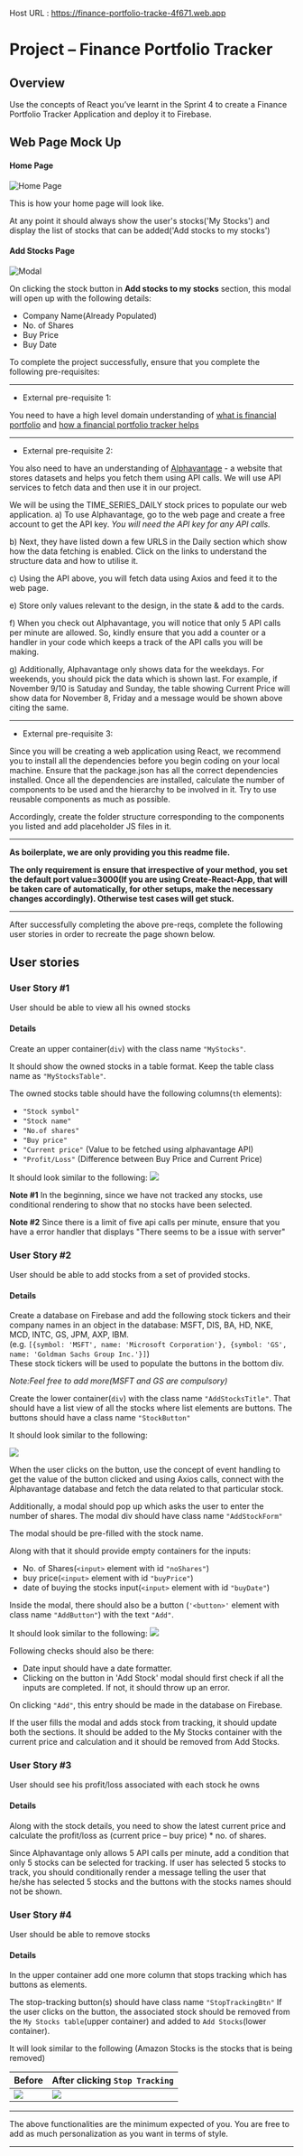 ﻿Host URL : https://finance-portfolio-tracke-4f671.web.app
# **Project – Finance Portfolio Tracker**

## Overview

Use the concepts of React you’ve learnt in the Sprint 4 to create a Finance Portfolio Tracker Application and deploy it to Firebase.


## Web Page Mock Up

#### Home Page

![Home Page](https://github.com/greyatom-school/the-minerva-project/raw/master/FEWD/sprint_4/5.%20Project/Screens/FP1.png)

This is how your home page will look like.

At any point it should always show the user's stocks('My Stocks')
and display the list of stocks that can be added('Add stocks to my stocks')

#### Add Stocks Page

![Modal](https://github.com/greyatom-school/the-minerva-project/raw/master/FEWD/sprint_4/5.%20Project/Screens/FP2.PNG)

On clicking the stock button in **Add stocks to my stocks** section, this modal will open up with the following details:

- Company Name(Already Populated)
- No. of Shares
- Buy Price
- Buy Date


To complete the project successfully, ensure that you complete the following pre-requisites:

***
- External pre-requisite 1:

You need to have a high level domain understanding of [what is financial portfolio](https://www.investopedia.com/terms/p/portfolio.asp) and [how a financial portfolio tracker helps](https://www.benzinga.com/money/best-portfolio-tracker/) 
***
- External pre-requisite 2:
  
You also need to have an understanding of [Alphavantage](https://www.alphavantage.co/documentation/#daily) - a website that stores datasets and helps you fetch them using API calls. We will use API services to fetch data and then use it in our project.

We will be using the TIME_SERIES_DAILY stock prices to populate our web application. 
a)	To use Alphavantage, go to the web page and create a free account to get the API key. *_You will need the API key for any API calls._*

b)	Next, they have listed down a few URLS in the Daily section which show how the data fetching is enabled. Click on the links to understand the structure data and how to utilise it.

c)	Using the API above, you will fetch data using Axios and feed it to the web page.

e)	Store only values relevant to the design, in the state & add to the cards.

f) When you check out Alphavantage, you will notice that only 5 API calls per minute are allowed. So, kindly ensure that you add a counter or a handler in your code which keeps a track of the API calls you will be making.

g) Additionally, Alphavantage only shows data for the weekdays. For weekends, you should pick the data which is shown last. For example, if November 9/10 is Satuday and Sunday, the table showing Current Price will show data for November 8, Friday and a message would be shown above citing the same.

***
- External pre-requisite 3:

Since you will be creating a web application using React, we recommend you to install all the dependencies before you begin coding on your local machine. Ensure that the package.json has all the correct dependencies installed. Once all the dependencies are installed, calculate the number of components to be used and the hierarchy to be involved in it. Try to use reusable components as much as possible. 

Accordingly, create the folder structure corresponding to the components you listed and add placeholder JS files in it.
 ***
**As boilerplate, we are only providing you this readme file.**

**The only requirement is ensure that irrespective of your method, you  set the default port value=3000(If you are using Create-React-App, that will be taken care of automatically, for other setups, make the necessary changes accordingly). Otherwise test cases will get stuck.**

***


After successfully completing the above pre-reqs, complete the following user stories in order to recreate the page shown below.




## User stories


### User Story #1
User should be able to view all his owned stocks

#### Details
Create an upper container(`div`) with the class name `"MyStocks"`. 

It should show the owned stocks in a table format. Keep the table class name as `"MyStocksTable"`.

The owned stocks table should have the following columns(`th` elements):
- `"Stock symbol"`
- `"Stock name"`	
- `"No.of shares"`	
- `"Buy price"`	
- `"Current price"`	(Value to be fetched using alphavantage API)
- `"Profit/Loss"` (Difference between Buy Price and Current Price)


It should look similar to the following:
![](https://github.com/greyatom-school/the-minerva-project/raw/master/FEWD/sprint_4/5.%20Project/Screens/US11.PNG)


**Note #1** In the beginning, since we have not tracked any stocks, use conditional rendering to show that no stocks have been selected.

**Note #2** Since there is a limit of five api calls per minute, ensure that you have a error handler that displays "There seems to be a issue with server"

### User Story #2

User should be able to add stocks from a set of provided stocks.

#### Details

Create a database on Firebase and add the following stock tickers and their company names in an object in the database: MSFT, DIS, BA, HD, NKE, MCD, INTC, GS, JPM, AXP, IBM. <br />
(e.g. ```[{symbol: 'MSFT', name: 'Microsoft Corporation'}, {symbol: 'GS', name: 'Goldman Sachs Group Inc.'}]```) <br />
These stock tickers will be used to populate the buttons in the bottom div. 

*Note:Feel free to add more(MSFT and GS are compulsory)*

Create the lower container(`div`) with the class name `"AddStocksTitle"`. That should have a list view of all the stocks where list elements are buttons. The buttons should have a class name `"StockButton"` 

It should look similar to the following:

![](https://github.com/greyatom-school/the-minerva-project/raw/master/FEWD/sprint_4/5.%20Project/Screens/US21.PNG)



When the user clicks on the button, use the concept of event handling to get the value of the button clicked and using Axios calls, connect with the Alphavantage database and fetch the data related to that particular stock. 

Additionally, a modal should pop up which asks the user to enter the number of shares. The modal div should have class name `"AddStockForm"` 

The modal should be pre-filled with the stock name.

Along with that it  should provide empty containers for the inputs:

- No. of Shares(`<input>` element with id `"noShares"`)
- buy price(`<input>` element with id `"buyPrice"`)
- date of buying the stocks input(`<input>` element with id `"buyDate"`) 

Inside the modal, there should also be a button (`'<button>'` element with class name `"AddButton"`) with the text `"Add"`.

It should look similar to the following:
![](https://github.com/greyatom-school/the-minerva-project/raw/master/FEWD/sprint_4/5.%20Project/Screens/US22.PNG)

Following checks should also be there:

- Date input should have a date formatter.
- Clicking on the button in 'Add Stock' modal should first check if all the inputs are completed. If not, it should throw up an error.


On clicking `"Add"`, this entry should be made in the database on Firebase. <br />

If the user fills the modal and adds stock from tracking, it should update both the sections. It should be added to the My Stocks container with the current price and calculation and it should be removed from Add Stocks.
 

### User Story #3

User should see his profit/loss associated with each stock he owns

#### Details

Along with the stock details, you need to show the latest current price and calculate the profit/loss as (current price – buy price) * no. of shares. 



Since Alphavantage only allows 5 API calls per minute, add a condition that only 5 stocks can be selected for tracking. If user has selected 5 stocks to track, you should conditionally render a message telling the user that he/she has selected 5 stocks and the buttons with the stocks names should not be shown.



### User Story #4
User should be able to remove stocks

#### Details

In the upper container add one more column that stops tracking which has buttons as elements.

The stop-tracking button(s) should have class name `"StopTrackingBtn"` 
If the user clicks on the button, the associated stock should be removed from the `My Stocks table`(upper container) and added to `Add Stocks`(lower container).


It will look similar to the following (Amazon Stocks is the stocks that is being removed)

|Before|After clicking `Stop Tracking`|
|---|---|
|![](https://github.com/greyatom-school/the-minerva-project/raw/master/FEWD/sprint_4/5.%20Project/Screens//US41.PNG)|![](https://github.com/greyatom-school/the-minerva-project/raw/master/FEWD/sprint_4/5.%20Project/Screens//US42.PNG)|

---



The above functionalities are the minimum expected of you. You are free to add as much personalization as you want in terms of style.


---




